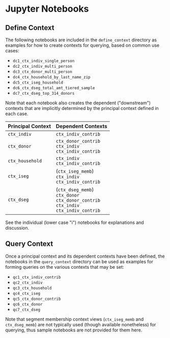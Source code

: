# Jupyter Notebooks #

## Define Context ##

The following notebooks are included in the `define_context` directory as examples for
how to create contexts for querying, based on common use cases:

* `dc1_ctx_indiv_single_person`
* `dc2_ctx_indiv_multi_person`
* `dc3_ctx_donor_multi_person`
* `dc4_ctx_household_by_last_name_zip`
* `dc5_ctx_iseg_household`
* `dc6_ctx_dseg_total_amt_tiered_sample`
* `dc7_ctx_dseg_top_314_donors`

Note that each notebook also creates the dependent ("downstream") contexts that are
implicitly determined by the principal context defined in each case.

| Principal Context | Dependent Contexts |
| --- | --- |
| `ctx_indiv` | `ctx_indiv_contrib` |
| `ctx_donor` | `ctx_donor_contrib`<br/>`ctx_indiv`<br/>`ctx_indiv_contrib` |
| `ctx_household` | `ctx_indiv`<br/>`ctx_indiv_contrib` |
| `ctx_iseg` | (`ctx_iseg_memb`)<br/>`ctx_indiv`<br/>`ctx_indiv_contrib` |
| `ctx_dseg` | (`ctx_dseg_memb`)<br/>`ctx_donor`<br/>`ctx_donor_contrib`<br/>`ctx_indiv`<br/>`ctx_indiv_contrib` |

See the individual (lower case "i") notebooks for explanations and discussion.


## Query Context ##

Once a principal context and its dependent contexts have been defined, the notebooks
in the `query_context` directory can be used as examples for forming queries on the
various contexts that may be set:

* `qc1_ctx_indiv_contrib`
* `qc2_ctx_indiv`
* `qc3_ctx_household`
* `qc4_ctx_iseg`
* `qc5_ctx_donor_contrib`
* `qc6_ctx_donor`
* `qc7_ctx_dseg`

Note that segment membership context views (`ctx_iseg_memb` and `ctx_dseg_memb`) are not
typically used (though available nonetheless) for querying, thus sample notebooks are not
provided for them here.
